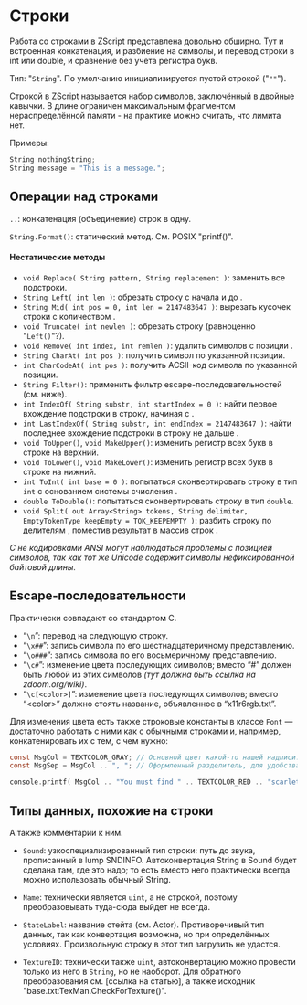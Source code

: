 # Строки

Работа со строками в ZScript представлена довольно обширно. Тут и встроенная конкатенация, и разбиение на символы, и перевод строки в int или double, и сравнение без учёта регистра букв.

Тип: "`String`". По умолчанию инициализируется пустой строкой ("`""`").

Строкой в ZScript называется набор символов, заключённый в двойные кавычки. В длине ограничен максимальным фрагментом нераспределённой памяти - на практике можно считать, что лимита нет.

Примеры:

```CPP
String nothingString;
String message = "This is a message.";
```


## Операции над строками

`..`: конкатенация (объединение) строк в одну.

`String.Format()`: статический метод. См. POSIX "printf()".

#### Нестатические методы

* `void Replace( String pattern, String replacement )`: заменить все подстроки.
* `String Left( int len )`: обрезать строку с начала и до <len>.
* `String Mid( int pos = 0, int len = 2147483647 )`: вырезать кусочек строки с <pos> количеством <len>.
* `void Truncate( int newlen )`: обрезать строку (равноценно "`Left()`"?).
* `void Remove( int index, int remlen )`: удалить <remlen> символов с позиции <index>.
* `String CharAt( int pos )`: получить символ по указанной позиции.
* `int CharCodeAt( int pos )`: получить ACSII-код символа по указанной позиции.
* `String Filter()`: применить фильтр escape-последовательностей (см. ниже).
* `int IndexOf( String substr, int startIndex = 0 )`: найти первое вхождение подстроки в строку, начиная с <startIndex>.
* `int LastIndexOf( String substr, int endIndex = 2147483647 )`: найти последнее вхождение подстроки в строку не дальше <endIndex>.
* `void ToUpper()`, `void MakeUpper()`: изменить регистр всех букв в строке на верхний.
* `void ToLower()`, `void MakeLower()`: изменить регистр всех букв в строке на нижний.
* `int ToInt( int base = 0 )`: попытаться сконвертировать строку в тип `int` с основанием системы счисления <base>.
* `double ToDouble()`: попытаться сконвертировать строку в тип `double`.
* `void Split( out Array<String> tokens, String delimiter, EmptyTokenType keepEmpty = TOK_KEEPEMPTY )`: разбить строку по делителям <delimiter>, поместив результат в массив строк <tokens>.

_С не кодировками ANSI могут наблюдаться проблемы с позицией символов, так как тот же Unicode содержит символы нефиксированной байтовой длины._



## Escape-последовательности

Практически совпадают со стандартом C.

* “`\n`”: перевод на следующую строку.
* “`\x##`”: запись символа по его шестнадцатеричному представлению.
* “`\o###`”: запись символа по его восьмеричному представлению.
* “`\c#`”: изменение цвета последующих символов; вместо “#” должен быть любой из этих символов _(тут должна быть ссылка на zdoom.org/wiki)_.
* “`\c[<color>]`”: изменение цвета последующих символов; вместо “\<color\>” должно стоять название, объявленное в “x11r6rgb.txt”.

Для изменения цвета есть также строковые константы в классе `Font` — достаточно работать с ними как с обычными строками и, например, конкатенировать их с тем, с чем нужно:

```C
const MsgCol = TEXTCOLOR_GRAY; // Основной цвет какой-то нашей надписи. Пусть серой будет.
const MsgSep = MsgCol .. ", "; // Оформленный разделитель, для удобства вынесенный в константу — запятая серого цвета.

console.printf( MsgCol .. "You must find " .. TEXTCOLOR_RED .. "scarlet-red" .. MsgSep .. TEXTCOLOR_CYAN .. "murky" .. MsgSep .. TEXTCOLOR_GOLD .. "gold" .. MsgCol .. " and " .. TEXTCOLOR_GREEN .. "forest" .. MsgCol .. " keys." );
```



## Типы данных, похожие на строки

А также комментарии к ним.

* `Sound`: узкоспециализированный тип строки: путь до звука, прописанный в lump SNDINFO. Автоконвертация String в Sound будет сделана там, где это надо; то есть вместо него практически всегда можно использовать обычный String.

* `Name`: технически является `uint`, а не строкой, поэтому преобразовывать туда-сюда выйдет не всегда.

* `StateLabel`: название стейта (см. Actor). Противоречивый тип данных, так как конвертация возможна, но при определённых условиях. Произвольную строку в этот тип загрузить не удастся.

* `TextureID`: технически также `uint`, автоконвертацию можно провести только из него в `String`, но не наоборот. Для обратного преобразования см. [ссылка на статью], а также исходник "base.txt:TexMan.CheckForTexture()".

